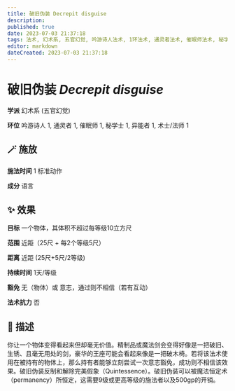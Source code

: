 ```yaml
---
title: 破旧伪装 Decrepit disguise
description: 
published: true
date: 2023-07-03 21:37:18
tags: 法术, 幻术系, 五官幻觉, 吟游诗人法术, 1环法术, 通灵者法术, 催眠师法术, 秘学士法术, 异能者法术, 术士/法师法术
editor: markdown
dateCreated: 2023-07-03 21:37:18
---
```


# **破旧伪装** *Decrepit disguise*

**学派** 幻术系 (五官幻觉) 

**环位** 吟游诗人 1, 通灵者 1, 催眠师 1, 秘学士 1, 异能者 1, 术士/法师 1

## 🪄 施放

**施法时间** 1 标准动作

**成分** 语言

## ✨ 效果 

**目标** 一个物体，其体积不超过每等级10立方尺 

**范围** 近距（25尺 + 每2个等级5尺）

**距离** 近距 (25尺+5尺/2等级)  

**持续时间** 1天/等级 

**豁免** 无（物体）或 意志，通过则不相信（若有互动）

**法术抗力** 否

## 📖 描述

你让一个物体变得看起来但却毫无价值。精制品或魔法剑会变得好像是一把破旧、生锈、且毫无用处的剑，豪华的王座可能会看起来像是一把破木椅。若将该法术使用在被持有的物体上，那么持有者能够立刻尝试一次意志豁免，成功则不相信该效果。破旧伪装反制和解除完美假象（Quintessence）。破旧伪装可以被魔法恒定术（permanency）所恒定，这需要9级或更高等级的施法者以及500gp的开销。
    